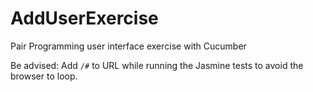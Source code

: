 AddUserExercise
===============

Pair Programming user interface exercise with Cucumber 

Be advised: Add `/#` to URL while running the Jasmine tests to avoid the browser to loop.
